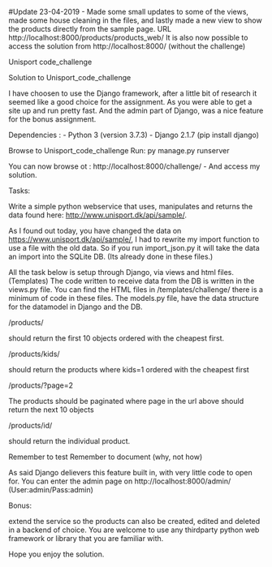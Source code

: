 #Update 23-04-2019 - Made some small updates to some of the views, made some house cleaning in the files, and lastly made
a new view to show the products directly from the sample page. URL http://localhost:8000/products/products_web/
It is also now possible to access the solution from http://localhost:8000/ (without the challenge)


Unisport code_challenge

Solution to Unisport_code_challenge

I have choosen to use the Django framework, after a little bit of research it seemed like a good choice for the assignment. As you were able to get a site up and run pretty fast. And the admin part of Django, was a nice feature for the bonus assignment.

Dependencies : - Python 3 (version 3.7.3) - Django 2.1.7 (pip install django)

Browse to Unisport_code_challenge
Run: py manage.py runserver 

You can now browse ot : http://localhost:8000/challenge/ - And access my solution.

Tasks:

Write a simple python webservice that uses, manipulates and returns the data found here: http://www.unisport.dk/api/sample/.

As I found out today, you have changed the data on https://www.unisport.dk/api/sample/, I had to rewrite my import function to use a file with the old data. So if you run import_json.py it will take the data an import into the SQLite DB. (Its already done in these files.)

All the task below is setup through Django, via views and html files. (Templates) The code written to receive data from the DB is written in the views.py file. You can find the HTML files in /templates/challenge/ there is a minimum of code in these files. The models.py file, have the data structure for the datamodel in Django and the DB.

/products/

should return the first 10 objects ordered with the cheapest first.

/products/kids/

should return the products where kids=1 ordered with the cheapest first

/products/?page=2

The products should be paginated where page in the url above should return the next 10 objects

/products/id/

should return the individual product.

Remember to test Remember to document (why, not how)

As said Django delievers this feature built in, with very little code to open for. You can enter the admin page on http://localhost:8000/admin/ (User:admin/Pass:admin)

Bonus:

extend the service so the products can also be created, edited and deleted in a backend of choice. You are welcome to use any thirdparty python web framework or library that you are familiar with.

Hope you enjoy the solution.

